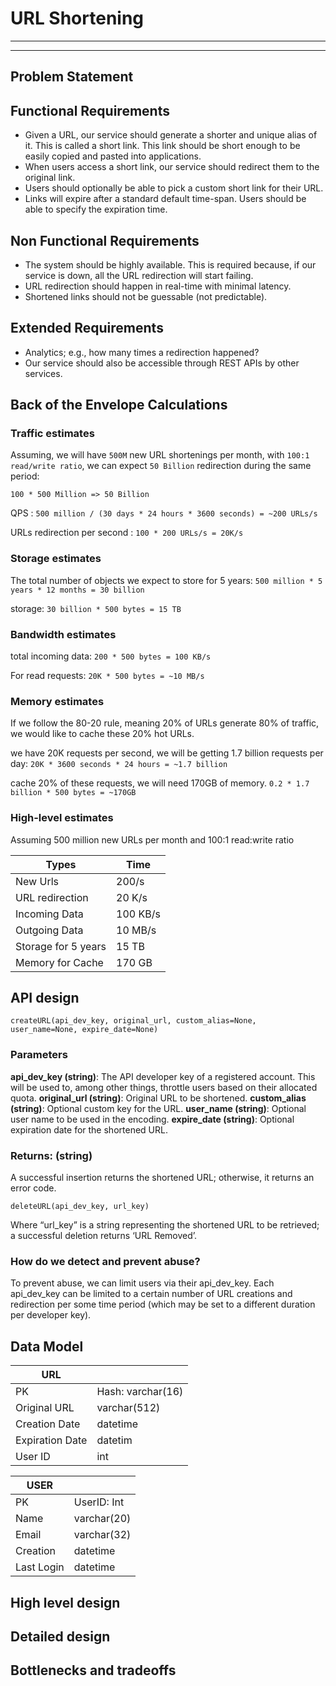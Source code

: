 # URL Shortening

---
---

## Problem Statement

## Functional Requirements

- Given a URL, our service should generate a shorter and unique alias of it. This is called a short link. This link should be short enough to be easily copied and pasted into applications.
- When users access a short link, our service should redirect them to the original link.
- Users should optionally be able to pick a custom short link for their URL.
- Links will expire after a standard default time-span. Users should be able to specify the expiration time.

## Non Functional Requirements

- The system should be highly available. This is required because, if our service is down, all the URL redirection will start failing.
- URL redirection should happen in real-time with minimal latency.
- Shortened links should not be guessable (not predictable).

## Extended Requirements

- Analytics; e.g., how many times a redirection happened?
- Our service should also be accessible through REST APIs by other services.

## Back of the Envelope Calculations

### Traffic estimates

Assuming, we will have `500M` new URL shortenings per month, with `100:1 read/write ratio`, we can expect `50 Billion` redirection during the same period:

`100 * 500 Million => 50 Billion`

QPS : `500 million / (30 days * 24 hours * 3600 seconds) = ~200 URLs/s`

URLs redirection per second : `100 * 200 URLs/s = 20K/s`

### Storage estimates

The total number of objects we expect to store for 5 years:
`500 million * 5 years * 12 months = 30 billion`

storage: `30 billion * 500 bytes = 15 TB`

### Bandwidth estimates

total incoming data: `200 * 500 bytes = 100 KB/s`

For read requests: `20K * 500 bytes = ~10 MB/s`

### Memory estimates

If we follow the 80-20 rule, meaning 20% of URLs generate 80% of traffic, we would like to cache these 20% hot URLs.

we have 20K requests per second, we will be getting 1.7 billion requests per day: `20K * 3600 seconds * 24 hours = ~1.7 billion`

cache 20% of these requests, we will need 170GB of memory.
`0.2 * 1.7 billion * 500 bytes = ~170GB`

### High-level estimates

Assuming 500 million new URLs per month and 100:1 read:write ratio

| Types  | Time  |
|---|---|
| New Urls  |  200/s |
| URL redirection  | 20 K/s  |
| Incoming Data  | 100 KB/s  |
| Outgoing Data  | 10 MB/s |
| Storage for 5 years  | 15 TB  |
| Memory for Cache  | 170 GB  |

## API design

`createURL(api_dev_key, original_url, custom_alias=None, user_name=None, expire_date=None)`

### Parameters

**api_dev_key (string)**: The API developer key of a registered account. This will be used to, among other things, throttle users based on their allocated quota.
**original_url (string)**: Original URL to be shortened.
**custom_alias (string)**: Optional custom key for the URL.
**user_name (string)**: Optional user name to be used in the encoding.
**expire_date (string)**: Optional expiration date for the shortened URL.

### Returns: (string)

A successful insertion returns the shortened URL; otherwise, it returns an error code.

`deleteURL(api_dev_key, url_key)`

Where “url_key” is a string representing the shortened URL to be retrieved; a successful deletion returns ‘URL Removed’.

### How do we detect and prevent abuse?

To prevent abuse, we can limit users via their api_dev_key. Each api_dev_key can be limited to a certain number of URL creations and redirection per some time period (which may be set to a different duration per developer key).

## Data Model

|   URL |   |
|---|---|
| PK  | Hash: varchar(16)  |
| Original URL  | varchar(512)  |
| Creation Date  | datetime  |
| Expiration Date  | datetim  |
| User ID  | int  |

| USER  |   |
|---|---|
| PK  | UserID: Int  |
| Name  | varchar(20)  |
| Email  | varchar(32)  |
| Creation  | datetime  |
| Last Login  | datetime  |


## High level design

## Detailed design

## Bottlenecks and tradeoffs
